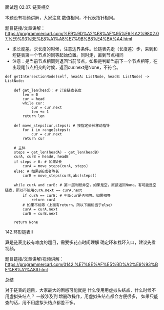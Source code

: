  面试题 02.07. 链表相交  

本题没有视频讲解，大家注意 数值相同，不代表指针相同。

题目链接/文章讲解：https://programmercarl.com/%E9%9D%A2%E8%AF%95%E9%A2%9802.07.%E9%93%BE%E8%A1%A8%E7%9B%B8%E4%BA%A4.html

* 求长度差。求长度的时候，注意边界条件。长链表先走（长度差）步，来到和短链表第一个节点的同等起始位置。同时走，直到节点相同
* 注意：是当前节点相同则返回当前节点。如果是判断当前下一个节点相等，在出现尾节点相交的时候，返回cur.next是None，不符合。

```
def getIntersectionNode(self, headA: ListNode, headB: ListNode) -> ListNode:

    def get_len(head): # 计算链表长度
        len = 0
        cur = head
        while cur:
            cur = cur.next
            len += 1
        return len

    def move_steps(cur,steps): # 按指定步长移动指针
        for i in range(steps):
            cur = cur.next
        return cur
    
    # 主体
    steps = get_len(headA) - get_len(headB)
    curA, curB = headA, headB
    if steps > 0: # 如果A长
        curA = move_steps(curA, steps)
    else: # 如果B长或者等长
        curB = move_steps(curB,abs(steps)) 

    while curA and curB: # 第一层判断非空，如果是空，直接返回None。有可能是空链表，所以不能用curA.next == curA.next
        if curA == curB: # 判断cur是否相等。如果相等
            return curA
        # 如果不相等（上面有return，所以下面相当于else）
        curA = curA.next
        curB = curB.next
    
    return None
```

 142.环形链表II  

算是链表比较有难度的题目，需要多花点时间理解 确定环和找环入口，建议先看视频。

题目链接/文章讲解/视频讲解：https://programmercarl.com/0142.%E7%8E%AF%E5%BD%A2%E9%93%BE%E8%A1%A8II.html

总结 

对于链表的题目，大家最大的困惑可能就是 什么使用用虚拟头结点，什么时候不用虚拟头结点？ 
一般涉及到 增删改操作，用虚拟头结点都会方便很多， 如果只能查的话，用不用虚拟头结点都差不多。 


